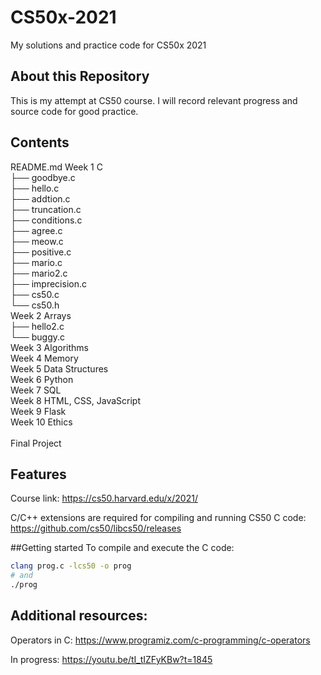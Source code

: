 # CS50x-2021
My solutions and practice code for CS50x 2021<br/>

## About this Repository

This is my attempt at CS50 course. I will record relevant progress and source code for good practice.

## Contents

README.md
Week 1 C<br/>
 ├── goodbye.c<br/>
 ├── hello.c<br/>
 ├── addtion.c<br/>
 ├── truncation.c<br/>
 ├── conditions.c<br/>
 ├── agree.c<br/>
 ├── meow.c<br/>
 ├── positive.c<br/>
 ├── mario.c<br/>
 ├── mario2.c<br/>
 ├── imprecision.c<br/>
 ├── cs50.c<br/>
 └── cs50.h<br/>
Week 2 Arrays<br/>
 ├── hello2.c<br/>
 └── buggy.c<br/>
Week 3 Algorithms<br/>
Week 4 Memory<br/>
Week 5 Data Structures<br/>
Week 6 Python<br/>
Week 7 SQL<br/>
Week 8 HTML, CSS, JavaScript<br/>
Week 9 Flask<br/>
Week 10 Ethics<br/>
<br/>
Final Project<br/>


## Features

Course link: https://cs50.harvard.edu/x/2021/

 C/C++ extensions are required for compiling and running CS50 C code:
 https://github.com/cs50/libcs50/releases
 
 ##Getting started
 To compile and execute the C code:
 ```bash
clang prog.c -lcs50 -o prog
# and
./prog
```





## Additional resources:

Operators in C: https://www.programiz.com/c-programming/c-operators

In progress: https://youtu.be/tI_tIZFyKBw?t=1845